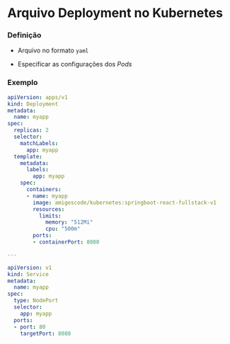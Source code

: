 # Arquivo Deployment no Kubernetes

### Definição

* Arquivo no formato `yaml`

* Especificar as configurações dos *Pods*

### Exemplo

```yaml
apiVersion: apps/v1
kind: Deployment
metadata:
  name: myapp
spec:
  replicas: 2
  selector:
    matchLabels:
      app: myapp
  template:
    metadata:
      labels:
        app: myapp
    spec:
      containers:
      - name: myapp
        image: amigoscode/kubernetes:springboot-react-fullstack-v1
        resources:
          limits:
            memory: "512Mi"
            cpu: "500m"
        ports:
        - containerPort: 8080

---

apiVersion: v1
kind: Service
metadata:
  name: myapp
spec:
  type: NodePort
  selector:
    app: myapp
  ports:
  - port: 80
    targetPort: 8080
```